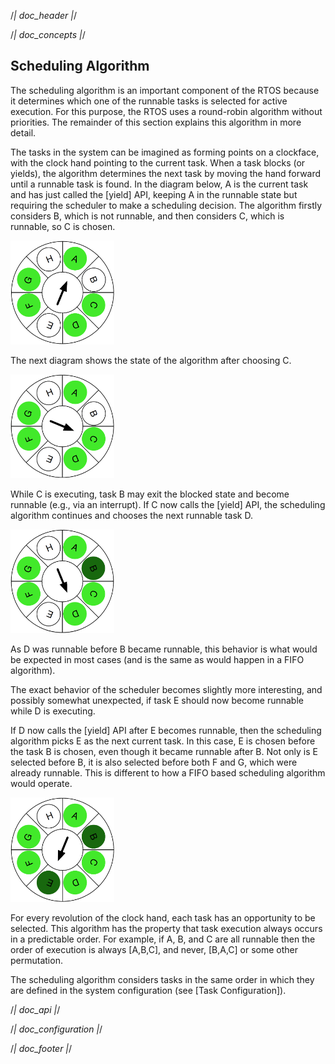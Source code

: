 /*| doc_header |*/

/*| doc_concepts |*/
## Scheduling Algorithm

The scheduling algorithm is an important component of the RTOS because it determines which one of the runnable tasks is selected for active execution.
For this purpose, the RTOS uses a round-robin algorithm without priorities.
The remainder of this section explains this algorithm in more detail.

The tasks in the system can be imagined as forming points on a clockface, with the clock hand pointing to the current task.
When a task blocks (or yields), the algorithm determines the next task by moving the hand forward until a runnable task is found.
In the diagram below, A is the current task and has just called the [<span class="api">yield</span>] API, keeping A in the runnable state but requiring the scheduler to make a scheduling decision.
The algorithm firstly considers B, which is not runnable, and then considers C, which is runnable, so C is chosen.

<img src="docs/round_robin_1.png" width="33%" />

The next diagram shows the state of the algorithm after choosing C.

<img src="docs/round_robin_2.png" width="33%" />

While C is executing, task B may exit the blocked state and become runnable (e.g., via an interrupt).
If C now calls the [<span class="api">yield</span>] API, the scheduling algorithm continues and chooses the next runnable task D.

<img src="docs/round_robin_3.png" width="33%" />

As D was runnable before B became runnable, this behavior is what would be expected in most cases (and is the same as would happen in a FIFO algorithm).

The exact behavior of the scheduler becomes slightly more interesting, and possibly somewhat unexpected, if task E should now become runnable while D is executing.

If D now calls the [<span class="api">yield</span>] API after E becomes runnable, then the scheduling algorithm picks E as the next current task.
In this case, E is chosen before the task B is chosen, even though it became runnable after B.
Not only is E selected before B, it is also selected before both F and G, which were already runnable.
This is different to how a FIFO based scheduling algorithm would operate.

<img src="docs/round_robin_4.png" width="33%" />

For every revolution of the clock hand, each task has an opportunity to be selected.
This algorithm has the property that task execution always occurs in a predictable order.
For example, if A, B, and C are all runnable then the order of execution is always [A,B,C], and never, [B,A,C] or some other permutation.

The scheduling algorithm considers tasks in the same order in which they are defined in the system configuration (see [Task Configuration]).

/*| doc_api |*/

/*| doc_configuration |*/

/*| doc_footer |*/
